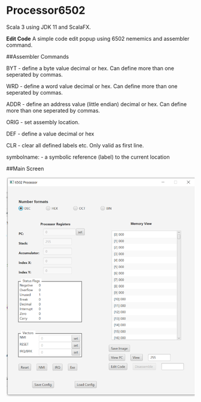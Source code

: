 # Processor6502

Scala 3 using JDK 11 and ScalaFX.

**Edit Code**
A simple code edit popup using 6502 nememics and assembler command.

##Assembler Commands

BYT - define a byte value decimal or hex. Can define more than one seperated by commas.

WRD - define a word value decimal or hex. Can define more than one seperated by commas.

ADDR - define an address value (little endian) decimal or hex. Can define more than one seperated by commas.

ORIG - set assembly location.

DEF - define a value decimal or hex

CLR - clear all defined labels etc. Only valid as first line.

symbolname: - a symbolic reference (label) to the current location

##Main Screen

<img width="518" alt="screenshot" src="screenshot.PNG">
